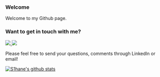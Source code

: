### Welcome 

Welcome to my Github page. 

### Want to get in touch with me?
<!-- LinkedIn Contact -->
<a href="https://www.linkedin.com/in/S1hane/" target="_blank">
  <img src="https://img.shields.io/badge/-SHANE%20LEMMER-blue?style=for-the-badge&logo=Linkedin&logoColor=white"/>
</a>
  
<!-- Email -->
<a href="mailto:shane@shanelemmer.com">
  <img src="https://img.shields.io/badge/EMAIL-shane@shanelemmer.com-d44638?style=for-the-badge"/>
</a>

Please feel free to send your questions, comments through LinkedIn or email!


[![S1hane's github stats](https://github-readme-stats.vercel.app/api?username=S1hane&count_private=true)](https://github.com/S1hane/github-readme-stats)

